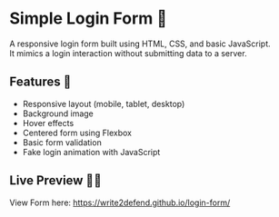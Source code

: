 # Simple Login Form 🧩

A responsive login form built using HTML, CSS, and basic JavaScript.  
It mimics a login interaction without submitting data to a server.

## Features 🎨
- Responsive layout (mobile, tablet, desktop)
- Background image
- Hover effects
- Centered form using Flexbox
- Basic form validation
- Fake login animation with JavaScript

## Live Preview 👩‍💻

View Form here: https://write2defend.github.io/login-form/
